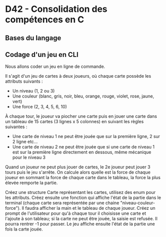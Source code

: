 # D42 - Consolidation des compétences en C

## Bases du langage




## Codage d'un jeu en CLI

Nous allons coder un jeu en ligne de commande.

Il s'agit d'un jeu de cartes à deux joueurs, où chaque carte possède les attributs suivants :
- Un niveau (1, 2 ou 3)
- Une couleur (blanc, gris, noir, bleu, orange, rouge, violet, rose, jaune, vert)
- Une force (2, 3, 4, 5, 6, 10)

À chaque tour, le joueur va piocher une carte puis en jouer une carte dans un tableau de 15 cartes (3 lignes x 5 colonnes) en suivant les règles suivantes :
- Une carte de niveau 1 ne peut être jouée que sur la première ligne, 2 sur 2 ligne etc...
- Une carte de niveau 2 ne peut être jouée que si une carte de niveau 1 est sur la première ligne directement en dessous, même mécanique pour le niveau 3

Quand un joueur ne peut plus jouer de cartes, le 2e joueur peut jouer 3 tours puis le jeu s'arrête.
On calcule alors quelle est la force de chaque joueur en sommant la force de chaque carte dans le tableau, la force la plus élevée remporte la partie.

Créez une structure Carte représentant les cartes, utilisez des enum pour les attributs.
Créez ensuite une fonction qui affiche l'état de la partie dans le terminal (chaque carte sera représentée par une chaine "niveau-couleur-force"). Il faudra afficher la main et le tableau de chaque joueur.
Créez un prompt de l'utilisateur pour qu'à chaque tour il choisisse une carte et l'ajoute à son tableau; si la carte ne peut être jouée, la saisie est refusée. Il pourra rentrer -1 pour passer.
Le jeu affiche ensuite l'état de la partie une fois la carte jouée.
